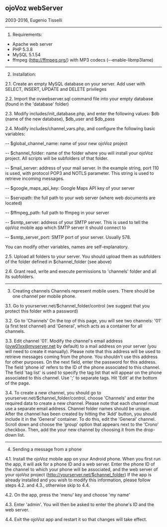 ojoVoz webServer
----------------
2003-2016, Eugenio Tisselli

----------------

1. Requirements:
- Apache web server
- PHP 5.3.8
- MySQL 5.1.54
- ffmpeg (http://ffmpeg.org/) with MP3 codecs (--enable-libmp3lame)

----------------

2. Installation:

2.1. Create an empty MySQL database on your server. Add user with SELECT, INSERT, UPDATE and DELETE privileges

2.2. Import the ovwebserver.sql command file into your empty database (found in the 'database' folder)

2.3. Modify includes/init_database.php, and enter the following values: $db (name of the new database), $db_user and $db_pass

2.4. Modify includes/channel_vars.php, and configure the following basic variables:

-- $global_channel_name: name of your new ojoVoz project

-- $channel_folder: name of the folder where you will install your ojoVoz project. All scripts will be subfolders of that folder.

-- $mail_server: address of your mail server. In the example string, port 110 is used, with protocol POP3 and NOTLS parameter. This string is used to retrieve incoming messages.

-- $google_maps_api_key: Google Maps API key of your server

-- $servpath: the full path to your web server (where web documents are located)

-- $ffmpeg_path: full path to ffmpeg in your server

-- $smtp_server: address of your SMTP server. This is used to tell the ojoVoz mobile app which SMTP server it should connect to

-- $smtp_server_port: SMTP port of your server. Usually 578.

You can modify other variables, names are self-explanatory.

2.5. Upload all folders to your server. You should upload them as subfolders of the folder defined in $channel_folder (see above)

2.6. Grant read, write and execute permissions to 'channels' folder and all its subfolders.

----------------

3. Creating channels
Channels represent mobile users. There should be one channel per mobile phone.

3.1. Go to yourserver.net/$channel_folder/control (we suggest that you protect this folder with a password)

3.2. Go to 'Channels' On the top of this page, you will see two channels: '01' (a first test channel) and 'General', which acts as a container for all channels.

3.3. Edit channel '01'. Modify the channel's email address (ovw01xx@myserver.net by default) to a mail address on your server (you will need to create it manually). Please note that this address will be used to retrieve messages coming from the phone. You shouldn't use this address for other purposes. On the next field, enter the password for this address. The field 'phone id' refers to the ID of the phone associated to this channel. The field 'tag list' is used to specify the tag list that will appear on the phone associated to this channel. Use ';' to separate tags. Hit 'Edit' at the bottom of the page.

3.4. To create a new channel, you should go to yourserver.net/$channel_folder/control, choose 'Channels' and enter the required data to create a new channel. Please note that each channel must use a separate email address. Channel folder names should be unique. After the channel has been created by hitting the 'Add' button, you should include it in the 'General' container. To do this, edit the 'General' channel. Scroll down and choose the 'group' option that appears next to the 'Crono' checkbox. Then, add the your new channel by choosing it from the drop-down list.

----------------

4. Sending a message from a phone

4.1. Install the ojoVoz mobile app on your Android phone. When you first run the app, it will ask for a phone ID and a web server. Enter the phone ID of the channel to which your phone will be associated, and the web server of your ojoVoz project (http://yourserver.net/$channel_folder) If the app is already installed and you wish to modify this information, please follow steps 4.2. and 4.3., otherwise skip to 4.4.

4.2. On the app, press the 'menu' key and choose 'my name'

4.3. Enter 'admin'. You will then be asked to enter the phone's ID and the web server.

4.4. Exit the ojoVoz app and restart it so that changes will take effect.
